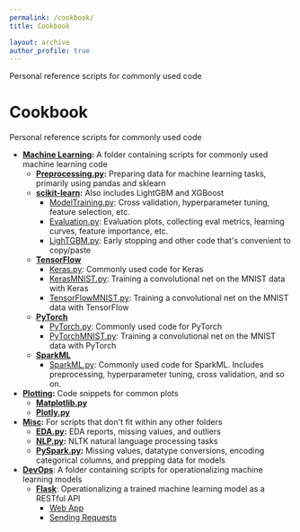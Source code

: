 ```yaml
---
permalink: /cookbook/
title: Cookbook

layout: archive
author_profile: true
---
```


Personal reference scripts for commonly used code

# Cookbook
Personal reference scripts for commonly used code

- **[Machine Learning](https://github.com/MacalusoJeff/Cookbook/tree/main/MachineLearning):** A folder containing scripts for commonly used machine learning code
    - **[Preprocessing.py](https://github.com/MacalusoJeff/Cookbook/blob/main/MachineLearning/Preprocessing.py):** Preparing data for machine learning tasks, primarily using pandas and sklearn
    - **[scikit-learn](https://github.com/MacalusoJeff/Cookbook/tree/main/MachineLearning/scikit-learn):** Also includes LightGBM and XGBoost
        - [ModelTraining.py](https://github.com/MacalusoJeff/Cookbook/blob/main/MachineLearning/scikit-learn/ModelTraining.py): Cross validation, hyperparameter tuning, feature selection, etc.
        - [Evaluation.py](https://github.com/MacalusoJeff/Cookbook/blob/main/MachineLearning/scikit-learn/Evaluation.py): Evaluation plots, collecting eval metrics, learning curves, feature importance, etc.
        - [LighTGBM.py](https://github.com/MacalusoJeff/Cookbook/blob/main/MachineLearning/scikit-learn/LightGBM.py): Early stopping and other code that's convenient to copy/paste
    - **[TensorFlow](https://github.com/MacalusoJeff/Cookbook/tree/main/MachineLearning/TensorFlow)**
        - [Keras.py](https://github.com/MacalusoJeff/Cookbook/blob/main/MachineLearning/TensorFlow/Keras.py): Commonly used code for Keras
        - [KerasMNIST.py](https://github.com/MacalusoJeff/Cookbook/blob/main/MachineLearning/TensorFlow/KerasMNIST.py): Training a convolutional net on the MNIST data with Keras
        - [TensorFlowMNIST.py](https://github.com/MacalusoJeff/Cookbook/blob/main/MachineLearning/TensorFlow/TensorFlowMNIST.py): Training a convolutional net on the MNIST data with TensorFlow
    - **[PyTorch](https://github.com/MacalusoJeff/Cookbook/tree/main/MachineLearning/PyTorch)**
        - [PyTorch.py](https://github.com/MacalusoJeff/Cookbook/blob/main/MachineLearning/PyTorch/PyTorch.py): Commonly used code for PyTorch
        - [PyTorchMNIST.py](https://github.com/MacalusoJeff/Cookbook/blob/main/MachineLearning/PyTorch/PyTorchMNIST.py): Training a convolutional net on the MNIST data with PyTorch
    - **[SparkML](https://github.com/MacalusoJeff/Cookbook/tree/main/MachineLearning/SparkML)**
        - [SparkML.py](https://github.com/MacalusoJeff/Cookbook/blob/main/MachineLearning/SparkML/SparkML.py): Commonly used code for SparkML. Includes preprocessing, hyperparameter tuning, cross validation, and so on.
- **[Plotting](https://github.com/MacalusoJeff/Cookbook/tree/main/Plotting):** Code snippets for common plots
    - **[Matplotlib.py](https://github.com/MacalusoJeff/Cookbook/tree/main/Plotting/Matplotlib.py)**
    - **[Plotly.py](https://github.com/MacalusoJeff/Cookbook/tree/main/PlottingPlotly.py)**
- **[Misc](https://github.com/MacalusoJeff/Cookbook/tree/main/Misc):** For scripts that don't fit within any other folders
    - **[EDA.py](https://github.com/MacalusoJeff/Cookbook/tree/main/Misc/EDA.py):** EDA reports, missing values, and outliers
    - **[NLP.py](https://github.com/MacalusoJeff/Cookbook/tree/main/Misc/NLP.py):** NLTK natural language processing tasks
    - **[PySpark.py](https://github.com/MacalusoJeff/Cookbook/tree/main/Misc/PySpark.py):** Missing values, datatype conversions, encoding categorical columns, and prepping data for models
- **[DevOps](https://github.com/MacalusoJeff/Cookbook/tree/main/DevOps)**: A folder containing scripts for operationalizing machine learning models
    - **[Flask](https://github.com/MacalusoJeff/Cookbook/tree/main/DevOps/Flask)**: Operationalizing a trained machine learning model as a RESTful API
        - [Web App](https://github.com/MacalusoJeff/Cookbook/blob/main/DevOps/Flask/app.py)
        - [Sending Requests](https://github.com/MacalusoJeff/Cookbook/blob/main/DevOps/Flask/request.py)
